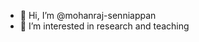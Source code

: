 - 👋 Hi, I’m @mohanraj-senniappan
- 👀 I’m interested in research and teaching

<!---
mohanraj-senniappan/mohanraj-senniappan is a ✨ special ✨ repository because its `README.md` (this file) appears on your GitHub profile.
You can click the Preview link to take a look at your changes.
--->
